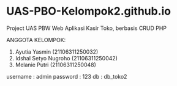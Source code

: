 # UAS-PBO-Kelompok2.github.io
Project UAS PBW Web Aplikasi Kasir Toko, berbasis CRUD PHP

ANGGOTA KELOMPOK:
1. Ayutia Yasmin (21106311250032)
2. Idshal Setyo Nugroho (21106311250042)
3. Melanie Putri (21106311250048)

username : admin
password : 123
db : db_toko2
